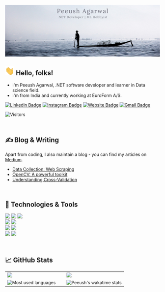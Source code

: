 [![Header](Assets/GH-Banner.png "Header")](https://peeush-the-developer.github.io/)

## <img src="Assets/wave.gif" width="30px"> Hello, folks!

- I'm Peeush Agarwal, .NET software developer and learner in Data science field.
- I'm from India and currently working at EuroForm A/S.

[![Linkedin Badge](https://img.shields.io/badge/-PeeushAgarwal-blue?style=flat-square&logo=Linkedin&logoColor=white&link=https://www.linkedin.com/in/peeushagarwal/)](https://www.linkedin.com/in/peeushagarwal/)
[![Instagram Badge](https://img.shields.io/badge/-peeushagarwal-e4405f?style=flat-square&logo=Instagram&logoColor=white&link=https://www.instagram.com/peeushagarwal/)](https://www.instagram.com/peeushagarwal/)
[![Website Badge](https://img.shields.io/badge/-peeush.agarwal.dev-e34f26?style=flat-square&logo=HTML5&logoColor=white&link=https://peeush.agarwal.dev/)](https://peeush.agarwal.dev/)
[![Gmail Badge](https://img.shields.io/badge/-agarwal.peeush-d14836?style=flat-square&logo=Gmail&logoColor=white&link=mailto:agarwal.peeush@gmail.com)](mailto:agarwal.peeush@gmail.com)

![Visitors](https://visitor-badge.glitch.me/badge?page_id=peeush-the-developer.peeush-the-developer)

<br/>

## &#x270d; Blog & Writing

Apart from coding, I also maintain a blog - you can find my articles on [Medium](https://peeushagarwal.medium.com/).

+ [Data Collection: Web Scraping](https://peeushagarwal.medium.com/data-collection-web-scraping-de369ce41a34)
+ [OpenCV: A powerful toolkit](https://medium.com/analytics-vidhya/opencv-a-powerful-toolkit-963bae69e595)
+ [Understanding Cross-Validation](https://medium.com/into-the-ai/understanding-cross-validation-6e133f764130)

<br/>

## 🔧 Technologies & Tools

![](https://img.shields.io/badge/Code-C--Sharp-informational?style=flat&logo=dot-net&logoColor=white&color=2bbc8a)
![](https://img.shields.io/badge/Code-Python-informational?style=flat&logo=python&logoColor=white&color=2bbc8a)
![](https://img.shields.io/badge/Code-JavaScript-informational?style=flat&logo=javascript&logoColor=white&color=2bbc8a)  
![](https://img.shields.io/badge/Editor-VS_2019-informational?style=flat&logo=visual-studio&logoColor=white&color=2bbc8a)
![](https://img.shields.io/badge/Editor-VS_Code-informational?style=flat&logo=Visual-studio-code&logoColor=white&color=2bbc8a)  
![](https://img.shields.io/badge/Data-MS--SQL--Server-informational?style=flat&logo=microsoft-sql-server&logoColor=white&color=2bbc8a)
![](https://img.shields.io/badge/Data-PowerBI-informational?style=flat&logo=power-bi&logoColor=white&color=2bbc8a)  
![](https://img.shields.io/badge/Cloud-Azure-informational?style=flat&logo=microsoft-azure&logoColor=white&color=2bbc8a)
![](https://img.shields.io/badge/Cloud-AWS-informational?style=flat&logo=amazon&logoColor=white&color=2bbc8a)

<br/>

## &#x1f4c8; GitHub Stats

<table>
     <tr>
          <td width="50%"><img src ="https://github-readme-stats.vercel.app/api?username=peeush-the-developer&show_icons=true&theme=gotham&hide_border=true" /></td>
          <td><img src ="https://github-readme-streak-stats.herokuapp.com?user=peeush-the-developer&theme=gotham&hide_border=true" /></td>
     </tr>
     <tr>
          <td  width="50%"><img src="https://github-readme-stats.vercel.app/api/top-langs/?username=peeush-the-developer&theme=gotham&hide=shell,jupyter%20notebook&langs_count=3&layout=compact&hide_border=true" alt="Most used languages" /></td>
          <td><img src="https://github-readme-stats.vercel.app/api/wakatime?username=peeushagarwal&theme=gotham&layout=compact&hide_border=true" alt="Peeush's wakatime stats" /></td>
     </tr>
</table>

